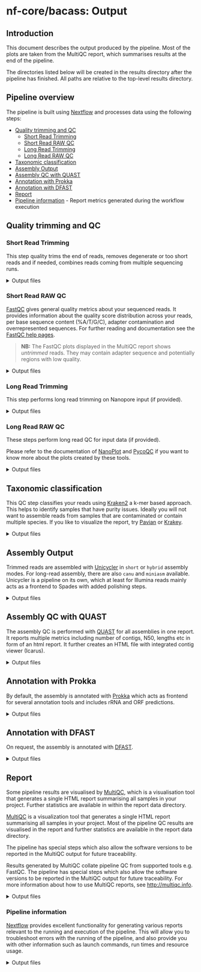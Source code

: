 # nf-core/bacass: Output

## Introduction

This document describes the output produced by the pipeline. Most of the plots are taken from the MultiQC report, which summarises results at the end of the pipeline.

The directories listed below will be created in the results directory after the pipeline has finished. All paths are relative to the top-level results directory.

<!-- TODO nf-core: Write this documentation describing your workflow's output -->

## Pipeline overview

The pipeline is built using [Nextflow](https://www.nextflow.io/) and processes data using the following steps:

* [Quality trimming and QC](#quality-trimming-and-qc)
    * [Short Read Trimming](#short-read-trimming)
    * [Short Read RAW QC](#short-read-raw-qc)
    * [Long Read Trimming](#long-read-trimming)
    * [Long Read RAW QC](#long-read-raw-qc)
* [Taxonomic classification](#taxonomic-classification)
* [Assembly Output](#assembly-output)
* [Assembly QC with QUAST](#assembly-qc-with-quast)
* [Annotation with Prokka](#annotation-with-prokka)
* [Annotation with DFAST](#annotation-with-dfast)
* [Report](#report)
* [Pipeline information](#pipeline-information) - Report metrics generated during the workflow execution

## Quality trimming and QC

### Short Read Trimming

This step quality trims the end of reads, removes degenerate or too short reads and if needed,
combines reads coming from multiple sequencing runs.

<details markdown="1">
<summary>Output files</summary>

* `{sample_id}/trimming/shortreads/`
    * `*.fastq.gz`: Trimmed (and combined reads)

</details>

### Short Read RAW QC

[FastQC](http://www.bioinformatics.babraham.ac.uk/projects/fastqc/) gives general quality metrics about your sequenced reads. It provides information about the quality score distribution across your reads, per base sequence content (%A/T/G/C), adapter contamination and overrepresented sequences. For further reading and documentation see the [FastQC help pages](http://www.bioinformatics.babraham.ac.uk/projects/fastqc/Help/).

> **NB:** The FastQC plots displayed in the MultiQC report shows _untrimmed_ reads. They may contain adapter sequence and potentially regions with low quality.

<details markdown="1">
<summary>Output files</summary>

* `{sample_id}/FastQC/`
    * `*_fastqc.html`: FastQC report containing quality metrics.
    * `*_fastqc.zip`: Zip archive containing the FastQC report, tab-delimited data file and plot images.

![FastQC report](images/fastqc.png)

</details>

### Long Read Trimming

This step performs long read trimming on Nanopore input (if provided).

<details markdown="1">
<summary>Output files</summary>

* `{sample_id}/trimming/longreads/`
    * `trimmed.fastq.gz`: The trimmed FASTQ file

</details>

### Long Read RAW QC

These steps perform long read QC for input data (if provided).

Please refer to the documentation of [NanoPlot](https://github.com/wdecoster/NanoPlot) and [PycoQC](https://a-slide.github.io/pycoQC/) if you want to know more about the plots created by these tools.

<details markdown="1">
<summary>Output files</summary>

* `{sample_id}/QC_Longreads/`
    * `NanoPlot`: Various plots in HTML and PNG format
    * `PycoQC`

Example plot from Nanoplot:

![Nanoplot](images/nanoplot.png)

</details>

## Taxonomic classification

This QC step classifies your reads using [Kraken2](https://ccb.jhu.edu/software/kraken2/) a k-mer based approach. This helps to identify samples that have purity
issues. Ideally you will not want to assemble reads from samples that are contaminated or contain
multiple species. If you like to visualize the report, try
[Pavian](https://github.com/fbreitwieser/pavian) or [Krakey](http://krakey.info/).

<details markdown="1">
<summary>Output files</summary>

* `{sample}/Kraken2`
    * `{sample}.kraken2.report.txt`: Classification of short reads in the Kraken(1) report format. 
    * `{sample}_longreads.kraken2.report.txt`: Classification of long reads in the Kraken(1) report format. 
    
See [webpage](http://ccb.jhu.edu/software/kraken/MANUAL.html#sample-reports) for more details.

Exemplary Kraken2 report screenshot:

![Kraken2 report](images/kraken2.png)

</details>

## Assembly Output

Trimmed reads are assembled with [Unicycler](https://github.com/rrwick/Unicycler) in `short` or `hybrid` assembly modes. For long-read assembly, there are also `canu` and `miniasm` available.
Unicycler is a pipeline on its own, which at least for Illumina reads mainly acts as a frontend to Spades with added polishing steps.

<details markdown="1">
<summary>Output files</summary>

* `{sample_id}/Unicycler`
    * `{sample}.scaffolds.fa`: Final assembly in fasta format
    * `{sample}.assembly.gfa`: Final assembly in Graphical Fragment Assembly (GFA) format
    * `{sample}.unicycler.log`: Log file summarizing steps and intermediate results on the Unicycler execution

Check out the [Unicycler documentation](https://github.com/rrwick/Unicycler) for more information on Unicycler output.

* `{sample_id}/Canu`
    * `{sample}_assembly.fasta`: Final assembly in fasta format
    * `{sample}_assembly.report`: Log file

Check out the [Canu documentation](https://canu.readthedocs.io/en/latest/index.html) for more information on Canu output.

* `{sample_id}/Miniasm`
    * `{sample}_assembly.fasta`: Assembly in fasta format
    * `{sample}_assembly_consensus.fasta`: Consensus assembly in fasta format (polished by Racon)

Check out the [Miniasm documentation](https://github.com/lh3/miniasm) for more information on Miniasm output.

</details>

## Assembly QC with QUAST

The assembly QC is performed with [QUAST](http://quast.sourceforge.net/quast) for all assemblies in one report. It reports multiple metrics including number of contigs, N50, lengths etc in form of an html report. It further creates an HTML file with integrated contig viewer (Icarus).

<details markdown="1">
<summary>Output files</summary>

* `QUAST`
    * `report.tsv`: QUAST's report in text format
* `QUAST/other_files`
    * `icarus.html`: QUAST's contig browser as HTML
    * `report.html`: QUAST assembly QC as HTML report
    * `report.pdf`: QUAST assembly QC as pdf

![QUAST QC](images/quast.png)

![Icarus](images/icarus.png)

</details>

## Annotation with Prokka

By default, the assembly is annotated with [Prokka](https://github.com/tseemann/prokka) which acts as frontend for several annotation tools and includes rRNA and ORF predictions.

<details markdown="1">
<summary>Output files</summary>

* `{sample_id}/Prokka/{sample_id}`
    * `{sample_id}.gff`: Annotation in gff format
    * `{sample_id}.txt`: Annotation in text format
    * `{sample_id}.faa`: Protein sequences in fasta format

See [Prokka's documentation](https://github.com/tseemann/prokka#output-files) for a full description of all output files.

![Prokka annotation](images/prokka.png)

</details>

## Annotation with DFAST

On request, the assembly is annotated with [DFAST](https://github.com/nigyta/dfast_core).

<details markdown="1">
<summary>Output files</summary>

* `{sample_id}/DFAST/RESULT_{dfast_profile_name}`
    * `genome.gff`: Annotation in gff format
    * `statistics.txt`: Annotation statistics in text format
    * `protein.faa`: Protein sequences in fasta format

</details>

## Report

Some pipeline results are visualised by [MultiQC](http://multiqc.info), which is a visualisation tool that generates a single HTML report summarising all samples in your project. Further statistics are available in within the report data directory.

[MultiQC](http://multiqc.info) is a visualization tool that generates a single HTML report summarising all samples in your project. Most of the pipeline QC results are visualised in the report and further statistics are available in the report data directory.

The pipeline has special steps which also allow the software versions to be reported in the MultiQC output for future traceability.

Results generated by MultiQC collate pipeline QC from supported tools e.g. FastQC. The pipeline has special steps which also allow the software versions to be reported in the MultiQC output for future traceability. For more information about how to use MultiQC reports, see <http://multiqc.info>.

<details markdown="1">
<summary>Output files</summary>

* `multiqc/`
    * `multiqc_report.html`: a standalone HTML file that can be viewed in your web browser.
    * `multiqc_data/`: directory containing parsed statistics from the different tools used in the pipeline.
    * `multiqc_plots/`: directory containing static images from the report in various formats.

</details>

### Pipeline information

[Nextflow](https://www.nextflow.io/docs/latest/tracing.html) provides excellent functionality for generating various reports relevant to the running and execution of the pipeline. This will allow you to troubleshoot errors with the running of the pipeline, and also provide you with other information such as launch commands, run times and resource usage.

<details markdown="1">
<summary>Output files</summary>

* `pipeline_info/`
    * Reports generated by Nextflow: `execution_report.html`, `execution_timeline.html`, `execution_trace.txt` and `pipeline_dag.dot`/`pipeline_dag.svg`.
    * Reports generated by the pipeline: `pipeline_report.html`, `pipeline_report.txt` and `software_versions.tsv`.
    * Reformatted samplesheet files used as input to the pipeline: `samplesheet.valid.csv`.

</details>
